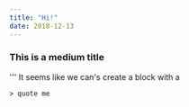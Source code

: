 ```yaml
---
title: "Hi!"
date: 2018-12-13
---
```

### This is a medium title

'''
It seems like we can's 
create a block 
with a 
```
> quote me
